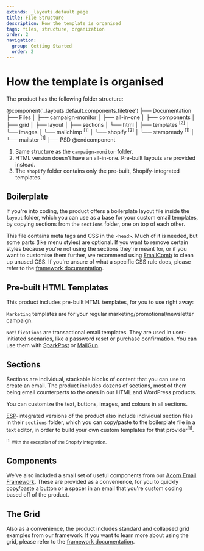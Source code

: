 ```yaml
---
extends: _layouts.default.page
title: File Structure
description: How the template is organised
tags: files, structure, organization
order: 2
navigation:
  group: Getting Started
  order: 2
---
```


# How the template is organised

The product has the following folder structure:

@component('_layouts.default.components.filetree')
├── Documentation
├── Files
│   ├── campaign-monitor
│       ├── all-in-one
│       ├── components
│       ├── grid
│       ├── layout
│       ├── sections
│   └── html
│       ├── templates <sup>[2]</sup>
│   └── images
│   └── mailchimp <sup>[1]</sup>
│   └── shopify <sup>[3]</sup>
│   └── stampready <sup>[1]</sup>
│   └── mailster <sup>[1]</sup>
├── PSD
@endcomponent

1. Same structure as the `campaign-monitor` folder.
2. HTML version doesn't have an all-in-one. Pre-built layouts are provided instead.
3. The `shopify` folder contains only the pre-built, Shopify-integrated templates.

## Boilerplate

If you're into coding, the product offers a boilerplate layout file inside the `layout` folder, which you can use as a base for your custom email templates, by copying sections from the `sections` folder, one on top of each other.

This file contains meta tags and CSS in the `<head>`. Much of it is needed, but some parts (like menu styles) are optional. If you want to remove certain styles because you're not using the sections they're meant for, or if you want to customise them further, we recommend using [EmailComb](https://emailcomb.com/) to clean up unused CSS. If you're unsure of what a specific CSS rule does, please refer to the [framework documentation](https://thememountain.github.io/email/).

## Pre-built HTML Templates

This product includes pre-built HTML templates, for you to use right away:

`Marketing` templates are for your regular marketing/promotional/newsletter campaign.

`Notifications` are transactional email templates. They are used in user-initiated scenarios, like a password reset or purchase confirmation. You can use them with [SparkPost](https://www.sparkpost.com/) or [MailGun](http://www.mailgun.com/).

## Sections

Sections are individual, stackable blocks of content that you can use to create an email. The product includes dozens of sections, most of them being email counterparts to the ones in our HTML and WordPress products.

You can customize the text, buttons, images, and colours in all sections.

<abbr title="Email Service Provider">ESP</abbr>-integrated versions of the product also include individual section files in their `sections` folder, which you can copy/paste to the boilerplate file in a text editor, in order to build your own custom templates for that provider<sup>[1]</sup>.

<small><sup>[1]</sup> With the exception of the Shopify integration.</small>

## Components

We've also included a small set of useful components from our [Acorn Email Framework](https://thememountain.github.io/acorn/). These are provided as a convenience, for you to quickly copy/paste a button or a spacer in an email that you're custom coding based off of the product.

## The Grid

Also as a convenience, the product includes standard and collapsed grid examples from our framework. If you want to learn more about using the grid, please refer to the [framework documentation](https://thememountain.github.io/acorn/layout/grid.html).
